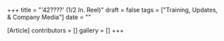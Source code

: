 +++
title = "'42????' (1/2 In. Reel)"
draft = false
tags = ["Training, Updates, & Company Media"]
date = ""

[Article]
contributors = []
gallery = []
+++